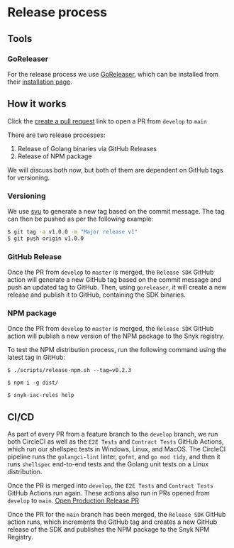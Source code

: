 # Release process

## Tools

### GoReleaser

For the release process we use [GoReleaser](https://goreleaser.com/), which can be installed from their [installation page](https://goreleaser.com/install/).

## How it works

Click the [create a pull request][develop-release-pr] link to open a PR from `develop` to `main`

[develop-release-pr]: https://github.com/snyk/snyk-iac-rules/compare/main...develop?expand=1&title=Release%20develop%20to%20production&body=Release%20stable%20to%20production

There are two release processes:
1. Release of Golang binaries via GitHub Releases
2. Release of NPM package

We will discuss both now, but both of them are dependent on GitHub tags for versioning.

### Versioning

We use [svu](https://github.com/caarlos0/svu) to generate a new tag based on the commit message. The tag can then be pushed as per the following example:
```bash
$ git tag -a v1.0.0 -m "Major release v1"
$ git push origin v1.0.0
```
### GitHub Release

Once the PR from `develop` to `master` is merged, the `Release SDK` GitHub action will generate a new GitHub tag based on the commit message and push an updated tag to GitHub. Then, using `goreleaser`, it will create a new release and publish it to GitHub, containing the SDK binaries.

### NPM package

Once the PR from `develop` to `master` is merged, the `Release SDK` GitHub action will publish a new version of the NPM package to the Snyk registry.

To test the NPM distribution process, run the following command using the latest tag in GitHub:
```
$ ./scripts/release-npm.sh --tag=v0.2.3

$ npm i -g dist/

$ snyk-iac-rules help
```


## CI/CD
As part of every PR from a feature branch to the `develop` branch, we run both CircleCI as well as the `E2E Tests` and `Contract Tests` GitHub Actions, which run our shellspec tests in Windows, Linux, and MacOS. The CircleCI pipeline runs the `golangci-lint` linter, `gofmt`, and `go mod tidy`, and then it runs `shellspec` end-to-end tests and the Golang unit tests on a Linux distribution.

Once the PR is merged into `develop`, the `E2E Tests` and `Contract Tests` GitHub Actions run again. These actions also run in PRs opened from `develop` to `main`. [Open Production Release PR](https://github.com/snyk/snyk-iac-rules/compare/main...develop?expand=1)

Once the PR for the `main` branch has been merged, the `Release SDK` GitHub action runs, which increments the GitHub tag and creates a new GitHub release of the SDK and publishes the NPM package to the Snyk NPM Registry.

